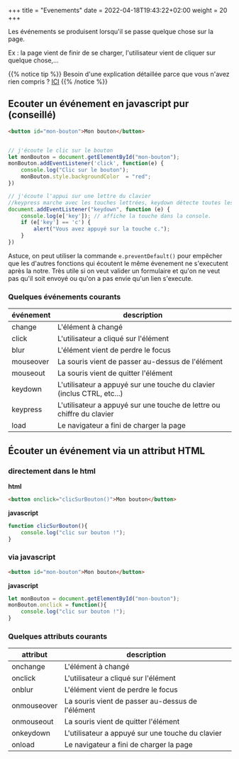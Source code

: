 +++
title = "Evenements"
date =  2022-04-18T19:43:22+02:00
weight = 20
+++

Les événements se produisent lorsqu'il se passe quelque chose sur la page.

Ex : la page vient de finir de se charger, l'utilisateur vient de cliquer sur quelque chose,...

{{% notice tip %}}
Besoin d'une explication détaillée parce que vous n'avez rien compris ?
<a href="https://openclassrooms.com/fr/courses/5543061-ecrivez-du-javascript-pour-le-web/5578156-ecoutez-des-evenements" target="_blank">ICI</a>
{{% /notice %}}

## Ecouter un événement en javascript pur (conseillé)
```html
<button id="mon-bouton">Mon bouton</button>
```

```js

// j'écoute le clic sur le bouton
let monBouton = document.getElementById("mon-bouton");
monBouton.addEventListener('click', function(e) {
    console.log("Clic sur le bouton");
    monBouton.style.backgroundColor  = "red";
})

// j'écoute l'appui sur une lettre du clavier
//keypress marche avec les touches lettrées, keydown détecte toutes les touches du clavier.
document.addEventListener("keydown", function (e) {
    console.log(e['key']); // affiche la touche dans la console.
    if (e['key'] == 'c') {
        alert("Vous avez appuyé sur la touche c.");
    }
})
```

Astuce, on peut utiliser la commande `e.preventDefault()` pour empêcher que les d'autres fonctions qui écoutent le même évenement ne s'executent après la notre. Très utile si on veut valider un formulaire et qu'on ne veut pas qu'il soit envoyé ou qu'on a pas envie qu'un lien s'execute. 

### Quelques événements courants

| **événement** | **description** |
|--------------|-----------------|
| change | L'élément à changé |
| click | L'utilisateur a cliqué sur l'élément |
| blur | L'élément vient de perdre le focus |
| mouseover | La souris vient de passer au-dessus de l'élément |
| mouseout | La souris vient de quitter l'élément |
| keydown | L'utilisateur a appuyé sur une touche du clavier (inclus CTRL, etc...) |
| keypress | L'utilisateur a appuyé sur une touche de lettre ou chiffre du clavier |
| load | Le navigateur a fini de charger la page |

## Écouter un événement via un attribut HTML

### directement dans le html
**html**
```html
<button onclick="clicSurBouton()">Mon bouton</button>
```
**javascript**
```js
function clicSurBouton(){
    console.log("clic sur bouton !");
}
```

### via javascript
```html
<button id="mon-bouton">Mon bouton</button>
```
**javascript**
```js
let monBouton = document.getElementById("mon-bouton");
monBouton.onclick = function(){
    console.log("clic sur bouton !");
}
```

### Quelques attributs courants

| **attribut** | **description** |
|--------------|-----------------|
| onchange | L'élément à changé |
| onclick | L'utilisateur a cliqué sur l'élément |
| onblur | L'élément vient de perdre le focus |
| onmouseover | La souris vient de passer au-dessus de l'élément |
| onmouseout | La souris vient de quitter l'élément |
| onkeydown | L'utilisateur a appuyé sur une touche du clavier |
| onload | Le navigateur a fini de charger la page |
